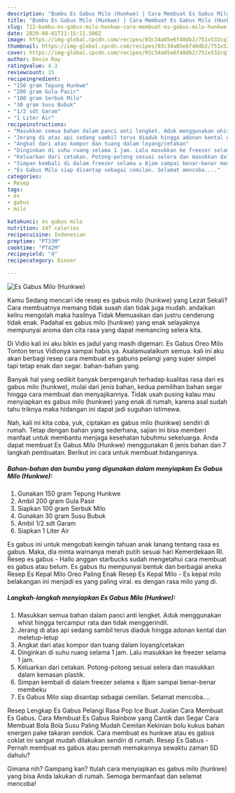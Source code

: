 ```yaml
---
description: "Bumbu Es Gabus Milo (Hunkwe) | Cara Membuat Es Gabus Milo (Hunkwe) Yang Enak Banget"
title: "Bumbu Es Gabus Milo (Hunkwe) | Cara Membuat Es Gabus Milo (Hunkwe) Yang Enak Banget"
slug: 712-bumbu-es-gabus-milo-hunkwe-cara-membuat-es-gabus-milo-hunkwe-yang-enak-banget
date: 2020-08-01T21:15:11.506Z
image: https://img-global.cpcdn.com/recipes/03c34a65e6f48db2/751x532cq70/es-gabus-milo-hunkwe-foto-resep-utama.jpg
thumbnail: https://img-global.cpcdn.com/recipes/03c34a65e6f48db2/751x532cq70/es-gabus-milo-hunkwe-foto-resep-utama.jpg
cover: https://img-global.cpcdn.com/recipes/03c34a65e6f48db2/751x532cq70/es-gabus-milo-hunkwe-foto-resep-utama.jpg
author: Devin Ray
ratingvalue: 4.3
reviewcount: 15
recipeingredient:
- "150 gram Tepung Hunkwe"
- "200 gram Gula Pasir"
- "100 gram Serbuk Milo"
- "30 gram Susu Bubuk"
- "1/2 sdt Garam"
- "1 Liter Air"
recipeinstructions:
- "Masukkan semua bahan dalam panci anti lengket. Aduk menggunakan whist hingga tercampur rata dan tidak menggerindil."
- "Jerang di atas api sedang sambil terus diaduk hingga adonan kental dan meletup-letup"
- "Angkat dari atas kompor dan tuang dalam loyang/cetakan"
- "Dinginkan di suhu ruang selama 1 jam. Lalu masukkan ke freezer selama 1 jam."
- "Keluarkan dari cetakan. Potong-potong sesuai selera dan masukkan dalam kemasan plastik."
- "Simpan kembali di dalam freezer selama ± 8jam sampai benar-benar membeku"
- "Es Gabus Milo siap disantap sebagai cemilan. Selamat mencoba...."
categories:
- Resep
tags:
- es
- gabus
- milo

katakunci: es gabus milo 
nutrition: 147 calories
recipecuisine: Indonesian
preptime: "PT33M"
cooktime: "PT42M"
recipeyield: "4"
recipecategory: Dinner

---
```



![Es Gabus Milo (Hunkwe)](https://img-global.cpcdn.com/recipes/03c34a65e6f48db2/751x532cq70/es-gabus-milo-hunkwe-foto-resep-utama.jpg)

Kamu Sedang mencari ide resep es gabus milo (hunkwe) yang Lezat Sekali? Cara membuatnya memang tidak susah dan tidak juga mudah. andaikan keliru mengolah maka hasilnya Tidak Memuaskan dan justru cenderung tidak enak. Padahal es gabus milo (hunkwe) yang enak selayaknya mempunyai aroma dan cita rasa yang dapat memancing selera kita.

Di Vidio kali ini aku bikin es jadul yang masih digemari. Es Gabus Oreo Milo Tonton terus Vidionya sampai habis ya. Asalamualaikum semua. kali ini aku akan berbagi resep cara membuat es gabuns pelangi yang super simpel tapi tetap enak dan segar. bahan-bahan yang.

Banyak hal yang sedikit banyak berpengaruh terhadap kualitas rasa dari es gabus milo (hunkwe), mulai dari jenis bahan, kedua pemilihan bahan segar hingga cara membuat dan menyajikannya. Tidak usah pusing kalau mau menyiapkan es gabus milo (hunkwe) yang enak di rumah, karena asal sudah tahu triknya maka hidangan ini dapat jadi suguhan istimewa.


Nah, kali ini kita coba, yuk, ciptakan es gabus milo (hunkwe) sendiri di rumah. Tetap dengan bahan yang sederhana, sajian ini bisa memberi manfaat untuk membantu menjaga kesehatan tubuhmu sekeluarga. Anda dapat membuat Es Gabus Milo (Hunkwe) menggunakan 6 jenis bahan dan 7 langkah pembuatan. Berikut ini cara untuk membuat hidangannya.

<!--inarticleads1-->

##### Bahan-bahan dan bumbu yang digunakan dalam menyiapkan Es Gabus Milo (Hunkwe):

1. Gunakan 150 gram Tepung Hunkwe
1. Ambil 200 gram Gula Pasir
1. Siapkan 100 gram Serbuk Milo
1. Gunakan 30 gram Susu Bubuk
1. Ambil 1/2 sdt Garam
1. Siapkan 1 Liter Air


Es gabus ini untuk mengobati keingin tahuan anak lanang tentang rasa es gabus. Maka, dia minta warnanya merah putih sesuai hari Kemerdekaan RI. Resep es gabus - Hallo anggan starbucks sudah mengetahui cara membuat es gabus atau belum. Es gabus itu mempunyai bentuk dan berbagai aneka Resep Es Kepal Milo Oreo Paling Enak Resep Es Kepal Milo - Es kepal milo belakangan ini menjadi es yang paling viral. es dengan rasa milo yang di. 

<!--inarticleads2-->

##### Langkah-langkah menyiapkan Es Gabus Milo (Hunkwe):

1. Masukkan semua bahan dalam panci anti lengket. Aduk menggunakan whist hingga tercampur rata dan tidak menggerindil.
1. Jerang di atas api sedang sambil terus diaduk hingga adonan kental dan meletup-letup
1. Angkat dari atas kompor dan tuang dalam loyang/cetakan
1. Dinginkan di suhu ruang selama 1 jam. Lalu masukkan ke freezer selama 1 jam.
1. Keluarkan dari cetakan. Potong-potong sesuai selera dan masukkan dalam kemasan plastik.
1. Simpan kembali di dalam freezer selama ± 8jam sampai benar-benar membeku
1. Es Gabus Milo siap disantap sebagai cemilan. Selamat mencoba....


Resep Lengkap Es Gabus Pelangi Rasa Pop Ice Buat Jualan Cara Membuat Es Gabus. Cara Membuat Es Gabus Rainbow yang Cantik dan Segar Cara Membuat Bola Bola Susu Paling Mudah Cemilan Kekinian bolu kukus bahan energen pake takaran sendok. Cara membuat es hunkwe atau es gabus coklat ini sangat mudah dilakukan sendiri di rumah. Resep Es Gabus - Pernah membuat es gabus atau pernah memakannya sewaktu zaman SD dahulu? 

Gimana nih? Gampang kan? Itulah cara menyiapkan es gabus milo (hunkwe) yang bisa Anda lakukan di rumah. Semoga bermanfaat dan selamat mencoba!
